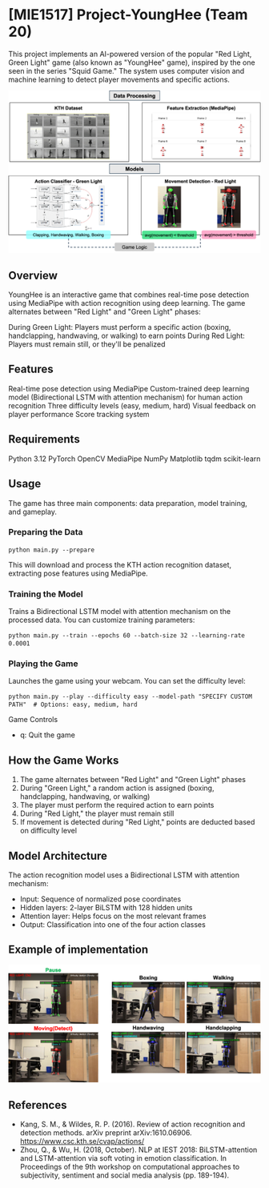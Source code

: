 # [MIE1517] Project-YoungHee (Team 20)

This project implements an AI-powered version of the popular "Red Light, Green Light" game (also known as "YoungHee" game), inspired by the one seen in the series "Squid Game." The system uses computer vision and machine learning to detect player movements and specific actions.

![End-to-end Pipeline](figures/project_description.png)

## Overview
YoungHee is an interactive game that combines real-time pose detection using MediaPipe with action recognition using deep learning. The game alternates between "Red Light" and "Green Light" phases:

During Green Light: Players must perform a specific action (boxing, handclapping, handwaving, or walking) to earn points
During Red Light: Players must remain still, or they'll be penalized

## Features
Real-time pose detection using MediaPipe
Custom-trained deep learning model (Bidirectional LSTM with attention mechanism) for human action recognition
Three difficulty levels (easy, medium, hard)
Visual feedback on player performance
Score tracking system

## Requirements
Python 3.12
PyTorch
OpenCV
MediaPipe
NumPy
Matplotlib
tqdm
scikit-learn

## Usage
The game has three main components: data preparation, model training, and gameplay.

### Preparing the Data
```
python main.py --prepare
```
This will download and process the KTH action recognition dataset, extracting pose features using MediaPipe.

### Training the Model
Trains a Bidirectional LSTM model with attention mechanism on the processed data. You can customize training parameters:
```
python main.py --train --epochs 60 --batch-size 32 --learning-rate 0.0001
```

### Playing the Game
Launches the game using your webcam. You can set the difficulty level:
```
python main.py --play --difficulty easy --model-path "SPECIFY CUSTOM PATH"  # Options: easy, medium, hard
```

Game Controls
- q: Quit the game


## How the Game Works
1. The game alternates between "Red Light" and "Green Light" phases
2. During "Green Light," a random action is assigned (boxing, handclapping, handwaving, or walking)
3. The player must perform the required action to earn points
4. During "Red Light," the player must remain still
5. If movement is detected during "Red Light," points are deducted based on difficulty level


## Model Architecture
The action recognition model uses a Bidirectional LSTM with attention mechanism:
- Input: Sequence of normalized pose coordinates
- Hidden layers: 2-layer BiLSTM with 128 hidden units
- Attention layer: Helps focus on the most relevant frames
- Output: Classification into one of the four action classes


## Example of implementation
![Example of implementation on new data](figures/Examples.png)


## References
- Kang, S. M., & Wildes, R. P. (2016). Review of action recognition and detection methods. arXiv preprint arXiv:1610.06906. https://www.csc.kth.se/cvap/actions/
- Zhou, Q., & Wu, H. (2018, October). NLP at IEST 2018: BiLSTM-attention and LSTM-attention via soft voting in emotion classification. In Proceedings of the 9th workshop on computational approaches to subjectivity, sentiment and social media analysis (pp. 189-194).
